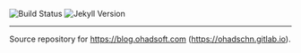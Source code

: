 ![Build Status](https://gitlab.com/ohadschn/ohadschn.gitlab.io/badges/master/build.svg)
![Jekyll Version](https://img.shields.io/gem/v/jekyll.svg)

---

Source repository for https://blog.ohadsoft.com (https://ohadschn.gitlab.io).